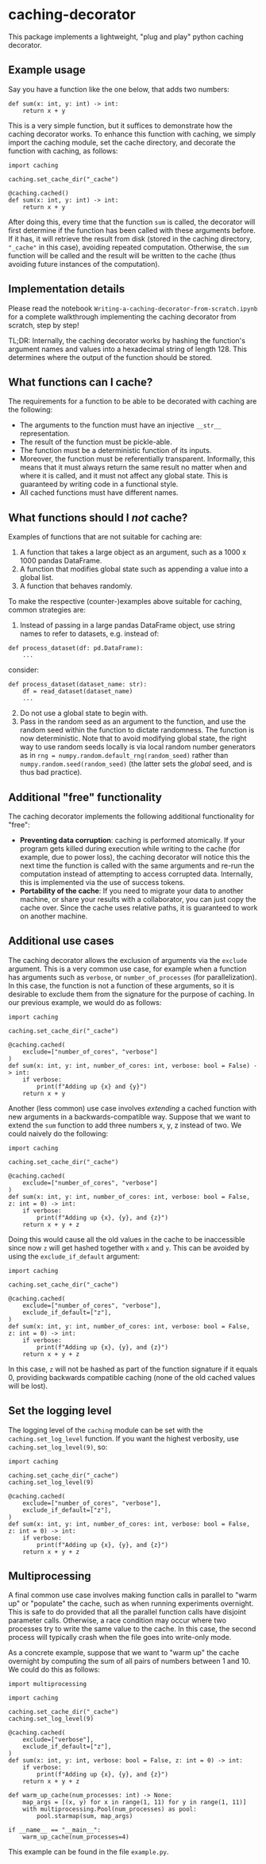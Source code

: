 # caching-decorator

This package implements a lightweight, "plug and play" python caching decorator.

## Example usage

Say you have a function like the one below, that adds two numbers:

```
def sum(x: int, y: int) -> int:
    return x + y
```

This is a very simple function, but it suffices to demonstrate how the caching decorator works. To enhance this function with caching, we simply import the caching module, set the cache directory, and decorate the function with caching, as follows:

```
import caching

caching.set_cache_dir("_cache")

@caching.cached()
def sum(x: int, y: int) -> int:
    return x + y
```

After doing this, every time that the function `sum` is called, the decorator will first determine if the function has been called with these arguments before. If it has, it will retrieve the result from disk (stored in the caching directory, `"_cache"` in this case), avoiding repeated computation. Otherwise, the `sum` function will be called and the result will be written to the cache (thus avoiding future instances of the computation).

## Implementation details

Please read the notebook `Writing-a-caching-decorator-from-scratch.ipynb` for a complete walkthrough implementing the caching decorator from scratch, step by step!

TL;DR: Internally, the caching decorator works by hashing the function's argument names and values into a hexadecimal string of length 128. This determines where the output of the function should be stored.

## What functions can I cache?

The requirements for a function to be able to be decorated with caching are the following:
- The arguments to the function must have an injective `__str__` representation.
- The result of the function must be pickle-able.
- The function must be a deterministic function of its inputs.
- Moreover, the function must be referentially transparent. Informally, this means that it must always return the same result no matter when and where it is called, and it must not affect any global state. This is guaranteed by writing code in a functional style.
- All cached functions must have different names.

## What functions should I _not_ cache?

Examples of functions that are not suitable for caching are:
1. A function that takes a large object as an argument, such as a 1000 x 1000 pandas DataFrame.
2. A function that modifies global state such as appending a value into a global list.
3. A function that behaves randomly.

To make the respective (counter-)examples above suitable for caching, common strategies are:
1. Instead of passing in a large pandas DataFrame object, use string names to refer to datasets, e.g. instead of:
```
def process_dataset(df: pd.DataFrame):
    ...
```
consider:
```
def process_dataset(dataset_name: str):
    df = read_dataset(dataset_name)
    ...
```
2. Do not use a global state to begin with.
3. Pass in the random seed as an argument to the function, and use the random seed within the function to dictate randomness. The function is now deterministic. Note that to avoid modifying global state, the right way to use random seeds locally is via local random number generators as in `rng = numpy.random.default_rng(random_seed)` rather than `numpy.random.seed(random_seed)` (the latter sets the _global_ seed, and is thus bad practice).


## Additional "free" functionality

The caching decorator implements the following additional functionality for "free":
- **Preventing data corruption**: caching is performed atomically. If your program gets killed during execution while writing to the cache (for example, due to power loss), the caching decorator will notice this the next time the function is called with the same arguments and re-run the computation instead of attempting to access corrupted data. Internally, this is implemented via the use of success tokens.
- **Portability of the cache**: If you need to migrate your data to another machine, or share your results with a collaborator, you can just copy the cache over. Since the cache uses relative paths, it is guaranteed to work on another machine.

## Additional use cases

The caching decorator allows the exclusion of arguments via the `exclude` argument. This is a very common use case, for example when a function has arguments such as `verbose`, or `number_of_processes` (for parallelization). In this case, the function is not a function of these arguments, so it is desirable to exclude them from the signature for the purpose of caching. In our previous example, we would do as follows:

```
import caching

caching.set_cache_dir("_cache")

@caching.cached(
    exclude=["number_of_cores", "verbose"]
)
def sum(x: int, y: int, number_of_cores: int, verbose: bool = False) -> int:
    if verbose:
        print(f"Adding up {x} and {y}")
    return x + y
```

Another (less common) use case involves *extending* a cached function with new arguments in a backwards-compatible way. Suppose that we want to extend the `sum` function to add three numbers x, y, z instead of two. We could naively do the following:

```
import caching

caching.set_cache_dir("_cache")

@caching.cached(
    exclude=["number_of_cores", "verbose"]
)
def sum(x: int, y: int, number_of_cores: int, verbose: bool = False, z: int = 0) -> int:
    if verbose:
        print(f"Adding up {x}, {y}, and {z}")
    return x + y + z
```

Doing this would cause all the old values in the cache to be inaccessible since now `z` will get hashed together with `x` and `y`. This can be avoided by using the `exclude_if_default` argument:

```
import caching

caching.set_cache_dir("_cache")

@caching.cached(
    exclude=["number_of_cores", "verbose"],
    exclude_if_default=["z"],
)
def sum(x: int, y: int, number_of_cores: int, verbose: bool = False, z: int = 0) -> int:
    if verbose:
        print(f"Adding up {x}, {y}, and {z}")
    return x + y + z
```

In this case, `z` will not be hashed as part of the function signature if it equals 0, providing backwards compatible caching (none of the old cached values will be lost).

## Set the logging level

The logging level of the `caching` module can be set with the `caching.set_log_level` function. If you want the highest verbosity, use `caching.set_log_level(9)`, so:

```
import caching

caching.set_cache_dir("_cache")
caching.set_log_level(9)

@caching.cached(
    exclude=["number_of_cores", "verbose"],
    exclude_if_default=["z"],
)
def sum(x: int, y: int, number_of_cores: int, verbose: bool = False, z: int = 0) -> int:
    if verbose:
        print(f"Adding up {x}, {y}, and {z}")
    return x + y + z
```

## Multiprocessing

A final common use case involves making function calls in parallel to "warm up" or "populate" the cache, such as when running experiments overnight. This is safe to do provided that all the parallel function calls have disjoint parameter calls. Otherwise, a race condition may occur where two processes try to write the same value to the cache. In this case, the second process will typically crash when the file goes into write-only mode.

As a concrete example, suppose that we want to "warm up" the cache overnight by computing the sum of all pairs of numbers between 1 and 10. We could do this as follows:

```
import multiprocessing

import caching

caching.set_cache_dir("_cache")
caching.set_log_level(9)

@caching.cached(
    exclude=["verbose"],
    exclude_if_default=["z"],
)
def sum(x: int, y: int, verbose: bool = False, z: int = 0) -> int:
    if verbose:
        print(f"Adding up {x}, {y}, and {z}")
    return x + y + z

def warm_up_cache(num_processes: int) -> None:
    map_args = [(x, y) for x in range(1, 11) for y in range(1, 11)]
    with multiprocessing.Pool(num_processes) as pool:
        pool.starmap(sum, map_args)

if __name__ == "__main__":
    warm_up_cache(num_processes=4)
```

This example can be found in the file `example.py`.
